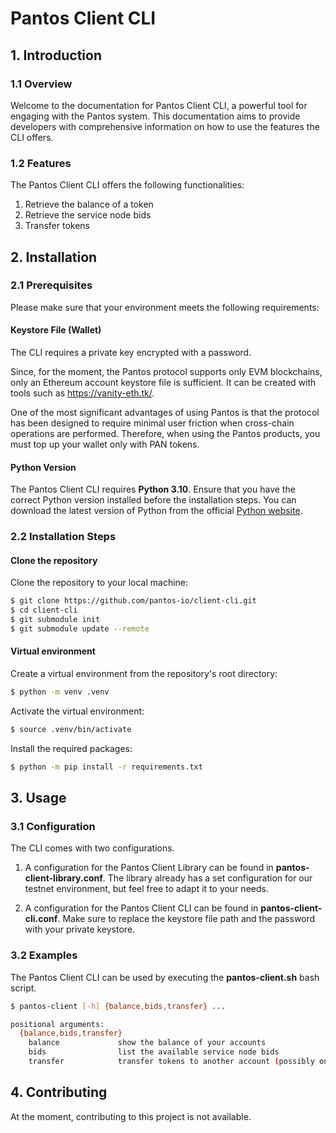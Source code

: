 # Pantos Client CLI

## 1. Introduction

### 1.1 Overview

Welcome to the documentation for Pantos Client CLI, a powerful tool for engaging with the Pantos system. This documentation aims to provide developers with comprehensive information on how to use the features the CLI offers.

### 1.2 Features

The Pantos Client CLI offers the following functionalities:

1. Retrieve the balance of a token
2. Retrieve the service node bids
3. Transfer tokens

## 2. Installation

### 2.1  Prerequisites

Please make sure that your environment meets the following requirements:

#### Keystore File (Wallet)

The CLI requires a private key encrypted with a password.

Since, for the moment, the Pantos protocol supports only EVM blockchains, only an Ethereum account keystore file is sufficient. It can be created with tools such as https://vanity-eth.tk/.

One of the most significant advantages of using Pantos is that the protocol has been designed to require minimal user friction when cross-chain operations are performed. Therefore, when using the Pantos products, you must top up your wallet only with PAN tokens.

#### Python Version

The Pantos Client CLI requires **Python 3.10**. Ensure that you have the correct Python version installed before the installation steps. You can download the latest version of Python from the official [Python website](https://www.python.org/downloads/).

### 2.2  Installation Steps

#### Clone the repository

Clone the repository to your local machine:

```bash
$ git clone https://github.com/pantos-io/client-cli.git
$ cd client-cli
$ git submodule init
$ git submodule update --remote
```

#### Virtual environment

Create a virtual environment from the repository's root directory:

```bash
$ python -m venv .venv
```

Activate the virtual environment:

```bash
$ source .venv/bin/activate
```

Install the required packages:
```bash
$ python -m pip install -r requirements.txt
```

## 3. Usage

### 3.1 Configuration

The CLI comes with two configurations.

1. A configuration for the Pantos Client Library can be found in **pantos-client-library.conf**.
The library already has a set configuration for our testnet environment, but feel free to adapt it to your needs.

2. A configuration for the Pantos Client CLI can be found in **pantos-client-cli.conf**. Make sure to replace the keystore file path and the password with your private keystore.

### 3.2 Examples

The Pantos Client CLI can be used by executing the **pantos-client.sh** bash script.

```bash
$ pantos-client [-h] {balance,bids,transfer} ...

positional arguments:
  {balance,bids,transfer}
    balance             show the balance of your accounts
    bids                list the available service node bids
    transfer            transfer tokens to another account (possibly on another blockchain)
```

## 4. Contributing

At the moment, contributing to this project is not available. 
